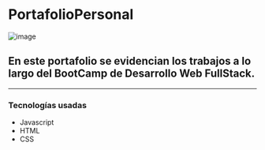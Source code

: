 # PortafolioPersonal

![image](https://user-images.githubusercontent.com/108755902/232326989-bfa0c0d7-8520-47ce-80b3-ad75f58e88cb.png)

## En este portafolio se evidencian los trabajos a lo largo del BootCamp de Desarrollo Web FullStack.

***
### Tecnologías usadas
* Javascript
* HTML
* CSS
